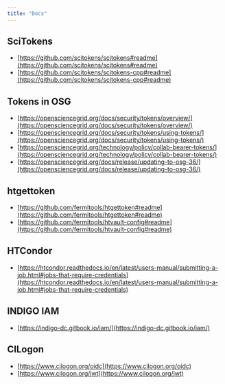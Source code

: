 ```yaml
---
title: "Docs"
---
```


SciTokens
---------
* [https://github.com/scitokens/scitokens#readme](https://github.com/scitokens/scitokens#readme)
* [https://github.com/scitokens/scitokens-cpp#readme](https://github.com/scitokens/scitokens-cpp#readme)

Tokens in OSG
-------------
* [https://opensciencegrid.org/docs/security/tokens/overview/](https://opensciencegrid.org/docs/security/tokens/overview/)
* [https://opensciencegrid.org/docs/security/tokens/using-tokens/](https://opensciencegrid.org/docs/security/tokens/using-tokens/)
* [https://opensciencegrid.org/technology/policy/collab-bearer-tokens/](https://opensciencegrid.org/technology/policy/collab-bearer-tokens/)
* [https://opensciencegrid.org/docs/release/updating-to-osg-36/](https://opensciencegrid.org/docs/release/updating-to-osg-36/)

htgettoken
----------
* [https://github.com/fermitools/htgettoken#readme](https://github.com/fermitools/htgettoken#readme)
* [https://github.com/fermitools/htvault-config#readme](https://github.com/fermitools/htvault-config#readme)

HTCondor
--------
* [https://htcondor.readthedocs.io/en/latest/users-manual/submitting-a-job.html#jobs-that-require-credentials](https://htcondor.readthedocs.io/en/latest/users-manual/submitting-a-job.html#jobs-that-require-credentials)

INDIGO IAM
----------
* [https://indigo-dc.gitbook.io/iam/](https://indigo-dc.gitbook.io/iam/)

CILogon
-------
* [https://www.cilogon.org/oidc](https://www.cilogon.org/oidc)
* [https://www.cilogon.org/jwt](https://www.cilogon.org/jwt)
